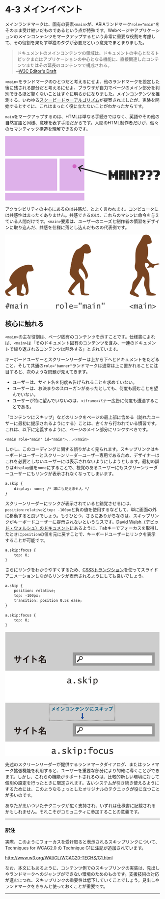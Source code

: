 # 4-3 メインイベント

メインランドマークは、固有の要素`<main>`が、ARIAランドマーク`role="main"`をそのまま受け継いだものであるという点が特殊です。Webページやアプリケーションのメインコンテンツをマークアップするという非常に重要な役割を考慮して、その役割を果たす単独のタグが必要だという意見でまとまりました。

>ドキュメントのメインコンテンツの領域は、ドキュメントの中心となるトピックまたはアプリケーションの中心となる機能に、直接関連したコンテンツまたはその延長のコンテンツで構成される。<br>
̶ [W3C Editor's Draft](http://www.w3.org/html/wg/drafts/html/master/grouping-content.html#the-main-element)

`<main>`をランドマークのひとつだと考えるにせよ、他のランドマークを設定した後に残される部分だと考えるにせよ、ブラウザが自力でページのメイン部分を判別できるほど賢くないことはすぐに明らかになりました。メインコンテンツを推測する、いわゆる[スクービードゥーアルゴリズム](https://willnorris.com/2013/07/scooby-doo-algorithm)が提案されましたが、実験を開始するとすぐに、これはまったく役に立たないことがわかったからです。

`main`をマークアップするのは、HTMLは単なる手続きではなく、英語やその他の自然言語と同様、意味を表す手段だからです。人間のHTML制作者だけが、個々のセマンティック構造を理解できるのです。

![図: ページ内の見当違いの場所を"MAIN???"と指し示している様子。スクービードゥーアルゴリズムでは正確さに欠け、メインコンテンツエリアを見つけられない](../img/4-3_01.png)

アクセシビリティの中心にあるのは共感だ、とよく言われます。コンピュータには共感性はまったくありません。共感できるのは、これらのマシンに命令を与えている人間だけです。`<main>`要素は、ユーザーのニーズと制作者の慣習をデザインに取り込んだ、共感を仕様に落とし込んだものの代表例です。

![図: main要素の、IDから要素への進化。#main という猿が role="main" という猿人へ、さらに <main> というヒトへと進化した](../img/4-3_02.png)

## 核心に触れる

`<main>`の主な役割は、ページ固有のコンテンツを示すことです。仕様書によれば、`<main>`は「そのドキュメント固有のコンテンツを含み、一連のドキュメントで繰り返されるコンテンツは除外する」とされています。

キーボードユーザーとスクリーンリーダーは上から下へとドキュメントをたどること、そして共通の`role="banner"`ランドマークは通常は上に置かれることに注目すると、次のような問題が見えてきます。

- ユーザーは、サイト名を何度も告げられることを求めていない。
- ユーザーは、お決まりのスローガンがあったとしても、何度も読むことを望んでいない。
- ユーザーが特に望んでいないのは、`<iframe>`バナー広告に何度も遭遇することである。

「コンテンツにスキップ」などのリンクをページの最上部に含める（訪れたユーザーに最初に提示されるようにする）ことは、古くから行われている慣習です。これは、以下に定義するように、ページのメイン部分にリンクすべきです。

```
<main role="main" id="main">...</main>
```

しかし、このコーディングに関する誤りがよく見られます。スキップリンクはキーボードユーザーとスクリーンリーダーユーザー専用であるため、デザイナーはこれを必要としないユーザーには表示されないようにしようとします。最初の誤りは`display`値を`none`にすることで、視覚のあるユーザーにもスクリーンリーダーユーザーにもリンクが表示されなくなってしまいます。

```
a.skip {
	display: none; /* 誰にも見えません */
}
```

スクリーンリーダーにリンクが表示されていると錯覚させるには、`position:relative`と`top: -100px`と負の値を使用するなどして、単に画面の外に移動すると良いでしょう。もうひとつ、さらにありがちなのは、スキップリンクがキーボードユーザーに提示されないというミスです。[David Walsh（デビッド・ウォルシュ）のドキュメント](http://davidwalsh.name/accessibility-elements)にあるように、<kbd>Tab</kbd>キーでフォーカスを取得したときに`position`の値を元に戻すことで、キーボードユーザーにリンクを表示することが可能です。

```
a.skip:focus {
	top: 0;
}
```

さらにリンクをわかりやすくするため、[CSS3トランジション](https://developer.mozilla.org/en-US/docs/Web/CSS/transition)を使ってスライドアニメーションしながらリンクが表示されるようにしても良いでしょう。

```
a.skip {
	position: relative;
	top: -100px;
	transition: position 0.5s ease;
}

a.skip:focus {
	top: 0;
}
```

![図: ふだんは画面外にあり（a.skip）、フォーカスを取得したとき（a.skip:focus）だけ出現するスキップリンク](../img/4-3_03.png)

先述のスクリーンリーダーが提供するランドマークダイアログ、またはランドマーク拡張機能を利用すると、ユーザーを重要な部分により的確に導くことができます。しかし、これらの機能がサポートされるのは、比較的新しい環境に対して個別の設定を行ったときに限定されます。古いシステムが引き続き使えるようにするためには、このようなちょっとしたオリジナルのテクニックが役に立つことが多いのです。

あなたが思いついたテクニックが広く支持され、いずれは仕様書に記載されるかもしれません。それこそがコミュニティに参加することの意義です。

---

### 訳注

実際、このようにフォーカスを受け取ると表示されるスキップリンクについて、Techniques for WCAG2.0 の Technique G1に注記が追加されています。

http://www.w3.org/WAI/GL/WCAG20-TECHS/G1.html

なお、本文にもあるように、コンテンツ側でのスキップリンクの実装は、見出しやランドマークへのジャンプができない環境のためのものです。支援技術の対応が進むにつれ、スキップリンクの重要性は低下していくことでしょう。見出しやランドマークをきちんと使っておくことが重要です。

---
